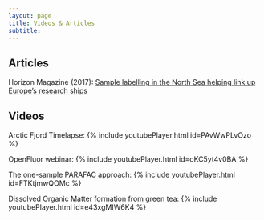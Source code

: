 ```yaml
---
layout: page
title: Videos & Articles
subtitle: 
---
```

## Articles
Horizon Magazine (2017): [Sample labelling in the North Sea helping link up Europe’s research ships](https://www.google.dk/url?sa=t&rct=j&q=&esrc=s&source=web&cd=1&cad=rja&uact=8&ved=0ahUKEwi3x_CuvrbUAhUJvRQKHepcCsMQFggtMAA&url=https%3A%2F%2Fhorizon-magazine.eu%2Farticle%2Fsample-labelling-north-sea-helping-link-europe-s-research-ships_en.html&usg=AFQjCNFlad7AOsdklOy_E8SvzM-IzCXWdQ)

## Videos
Arctic Fjord Timelapse:
{% include youtubePlayer.html id=PAvWwPLvOzo %}

OpenFluor webinar:
{% include youtubePlayer.html id=oKC5yt4v0BA %}

The one-sample PARAFAC approach:
{% include youtubePlayer.html id=FTKtjmwQOMc %}

Dissolved Organic Matter formation from green tea:
{% include youtubePlayer.html id=e43xgMIW6K4 %}

